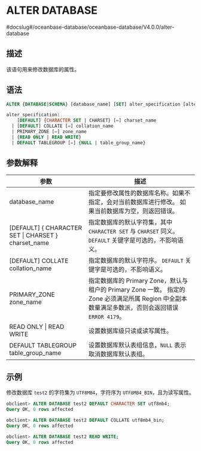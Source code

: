 ALTER DATABASE 
===================================
#docslug#/oceanbase-database/oceanbase-database/V4.0.0/alter-database


描述 
-----------------------

该语句用来修改数据库的属性。

语法 
-----------------------

```sql
ALTER {DATABASE|SCHEMA} [database_name] [SET] alter_specification [alter_specification ...];

alter_specification: 
    [DEFAULT] {CHARACTER SET | CHARSET} [=] charset_name
  | [DEFAULT] COLLATE [=] collation_name
  | PRIMARY_ZONE [=] zone_name
  | {READ ONLY | READ WRITE}
  | DEFAULT TABLEGROUP [=] {NULL | table_group_name}
```



参数解释 
-------------------------



|                        **参数**                         |                                                        **描述**                                                        |
|-------------------------------------------------------|----------------------------------------------------------------------------------------------------------------------|
| database_name                                         | 指定要修改属性的数据库名称。如果不指定，会对当前数据库进行修改。 如果当前数据库为空，则返回错误。                                                    |
| \[DEFAULT\] { CHARACTER SET \| CHARSET } charset_name | 指定数据库的默认字符集，其中 `CHARACTER SET` 与 `CHARSET` 同义。 `DEFAULT` 关键字是可选的，不影响语义。                              |
| \[DEFAULT\] COLLATE collation_name                    | 指定数据库的默认字符序。 `DEFAULT` 关键字是可选的，不影响语义。                                                                |
| PRIMARY_ZONE zone_name                                | 指定数据库的 Primary Zone，默认与租户的 Primary Zone 一致。 指定的 Zone 必须满足所属 Region 中全副本数量满足多数派，否则会返回错误 `ERROR 4179`。 |
| READ ONLY \| READ WRITE                               | 设置数据库级只读或读写属性。                                                                                                       |
| DEFAULT TABLEGROUP table_group_name                   | 设置数据库默认表组信息，`NULL` 表示取消数据库默认表组。                                                                                      |



示例 
-----------------------

修改数据库 `test2` 的字符集为 `UTF8MB4`，字符序为 `UTF8MB4_BIN`，且为读写属性。

```sql
obclient> ALTER DATABASE test2 DEFAULT CHARACTER SET utf8mb4;
Query OK, 0 rows affected  

obclient> ALTER DATABASE test2 DEFAULT COLLATE utf8mb4_bin;
Query OK, 0 rows affected  

obclient> ALTER DATABASE test2 READ WRITE;
Query OK, 0 rows affected 
```


